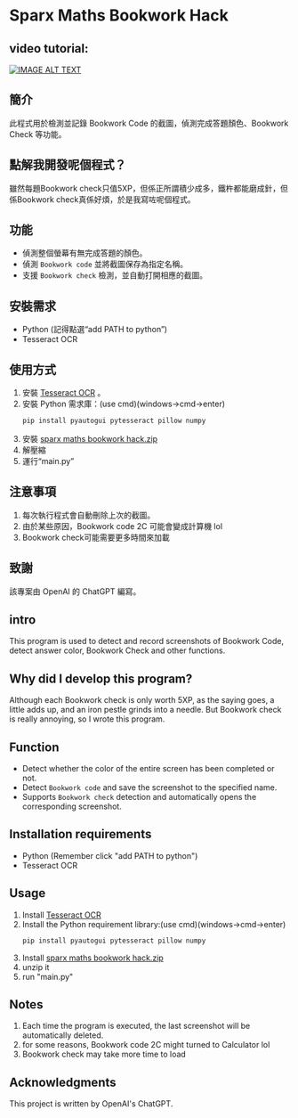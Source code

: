 # Sparx Maths Bookwork Hack

## video tutorial:

[![IMAGE ALT TEXT](https://i.ytimg.com/an_webp/vLV6XAAB_YQ/mqdefault_6s.webp?du=3000&sqp=CPSw7rkG&rs=AOn4CLBrHs0Qld9NmjfAye1CETJvuZnOjA)](https://www.youtube.com/watch?v=vLV6XAAB_YQ "Tutorial")



## 簡介
此程式用於檢測並記錄 Bookwork Code 的截圖，偵測完成答題顏色、Bookwork Check 等功能。

## 點解我開發呢個程式？
雖然每題Bookwork check只值5XP，但係正所謂積少成多，鐵杵都能磨成針，但係Bookwork check真係好煩，於是我寫咗呢個程式。

## 功能
- 偵測整個螢幕有無完成答題的顏色。
- 偵測 `Bookwork code` 並將截圖保存為指定名稱。
- 支援 `Bookwork check` 檢測，並自動打開相應的截圖。

## 安裝需求
- Python (記得點選“add PATH to python”)
- Tesseract OCR

## 使用方式
1. 安裝 [Tesseract OCR](https://github.com/tesseract-ocr/tesseract/releases/download/5.5.0/tesseract-ocr-w64-setup-5.5.0.20241111.exe) 。
2. 安裝 Python 需求庫：(use cmd)(windows->cmd->enter)
   ```bash
   pip install pyautogui pytesseract pillow numpy
3. 安裝 [sparx maths bookwork hack.zip](https://github.com/Trevor-2/Sparx-maths-bookwork-hack/blob/main/sparx%20maths%20bookwork%20hack.zip)
4. 解壓縮
5. 運行“main.py”

## 注意事項
1. 每次執行程式會自動刪除上次的截圖。
2. 由於某些原因，Bookwork code 2C 可能會變成計算機 lol
3. Bookwork check可能需要更多時間來加載

## 致謝
該專案由 OpenAI 的 ChatGPT 編寫。

## intro
This program is used to detect and record screenshots of Bookwork Code, detect answer color, Bookwork Check and other functions.

## Why did I develop this program?
Although each Bookwork check is only worth 5XP, as the saying goes, a little adds up, and an iron pestle grinds into a needle. But Bookwork check is really annoying, so I wrote this program.

## Function
- Detect whether the color of the entire screen has been completed or not.
- Detect `Bookwork code` and save the screenshot to the specified name.
- Supports `Bookwork check` detection and automatically opens the corresponding screenshot.

## Installation requirements
- Python (Remember click "add PATH to python")
- Tesseract OCR

## Usage
1. Install [Tesseract OCR](https://github.com/tesseract-ocr/tesseract/releases/download/5.5.0/tesseract-ocr-w64-setup-5.5.0.20241111.exe) 
2. Install the Python requirement library:(use cmd)(windows->cmd->enter)
   ```bash
   pip install pyautogui pytesseract pillow numpy
3. Install [sparx maths bookwork hack.zip](https://github.com/Trevor-2/Sparx-maths-bookwork-hack/blob/main/sparx%20maths%20bookwork%20hack.zip)
4. unzip it
5. run "main.py"

## Notes
1. Each time the program is executed, the last screenshot will be automatically deleted.
2. for some reasons, Bookwork code 2C might turned to Calculator lol
3. Bookwork check may take more time to load

## Acknowledgments
This project is written by OpenAI's ChatGPT.
